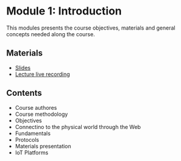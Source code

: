 # Module 1: Introduction

This modules presents the course objectives, materials and general
concepts needed along the course.

## Materials
- [Slides](https://github.com/neon-iot/hands-on-iot/blob/main/slides/Clase%201%20-%20Introducci%C3%B3n%20al%20Curso%20Hands%20on%20IoT.pdf)
- [Lecture live recording](https://www.youtube.com/watch?v=5210qQ1CqzE)

## Contents

- Course authores
- Course methodology
- Objectives
- Connectino to the physical world through the Web
- Fundamentals
- Protocols
- Materials presentation
- IoT Platforms

